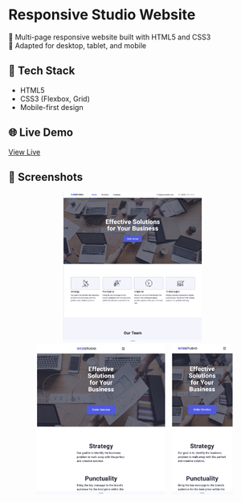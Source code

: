 # Responsive Studio Website

🎨 Multi-page responsive website built with HTML5 and CSS3  
📱 Adapted for desktop, tablet, and mobile

## 🔧 Tech Stack
- HTML5
- CSS3 (Flexbox, Grid)
- Mobile-first design

## 🌐 Live Demo
[View Live](https://ninakulyk.github.io/responsive-studio-website/)


## 📸 Screenshots

<p align="center">
  <img src="./screenshots/screenshot-desktop.png" alt="Desktop" height="300px" style="margin-right: 10px;" />
  <img src="./screenshots/screenshot-tablet.png" alt="Tablet" height="300px" style="margin-right: 10px;" />
  <img src="./screenshots/screenshot-mobile.png" alt="Mobile" height="300px" />
</p>
